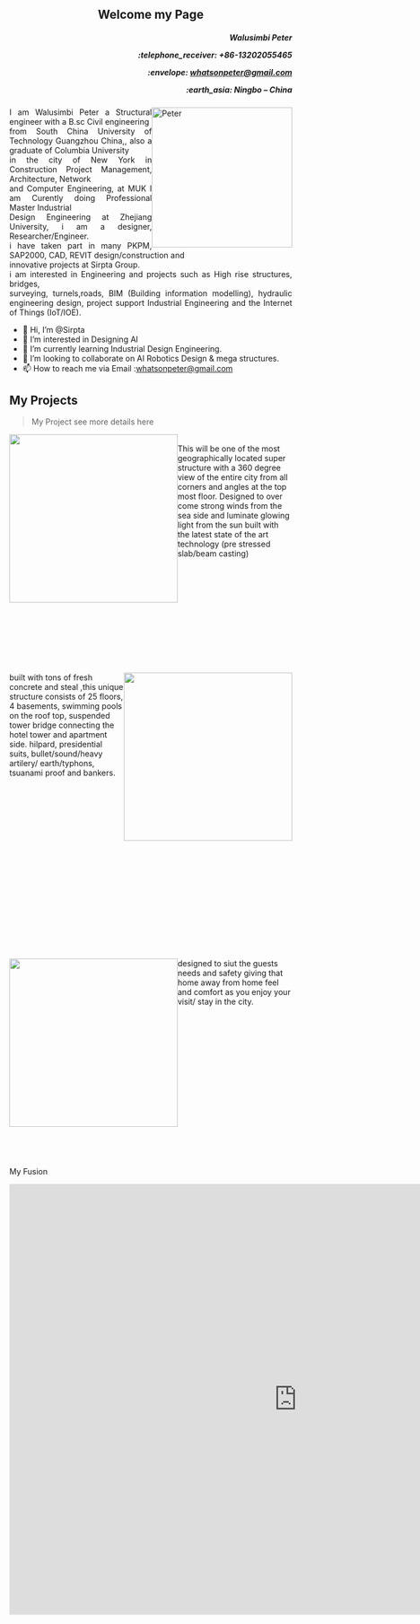 <h2 align="center"> Welcome my Page </h2>
<h5 align="right"><p>Walusimbi Peter</p><p>:telephone_receiver: +86-13202055465</p> 
<p>:envelope: <a href = "whatsonpeter@gmail.com"> whatsonpeter@gmail.com</a> </p> <p align = "right">:earth_asia: Ningbo – China </p></h5> 
 <img style="float: right;" alt= "Peter"  width ="250" src="img/WeChat%20Image_202211042346512.jpg" >

<!-- <picture>
  <source media="(prefers-color-scheme: dark)" srcset="../img/BOT.jPG">
  <source media="(prefers-color-scheme: light)" srcset="../img/BOT.JPG">
  <img alt="Shows an illustrated sun in light mode and a moon with stars in dark mode." src="../img/IMG_6278.JPG">
</picture> -->
<p style='text-align: justify;'>
 I am Walusimbi Peter a Structural engineer with a B.sc Civil engineering <br> from South China  University of Technology Guangzhou China,, also a graduate of Columbia University <br> in the city of New York in Construction Project Management, Architecture, Network <br>and Computer Engineering, at MUK I am Curently  doing Professional Master Industrial<br>Design Engineering at Zhejiang University, i am a designer, Researcher/Engineer.<br>
 i have taken part in many PKPM, SAP2000, CAD, REVIT design/construction and<br> innovative projects at Sirpta Group.<br>
i am interested in Engineering and projects such as High rise structures, bridges, <br>surveying, turnels,roads, BIM (Building information modelling), hydraulic engineering design, project support Industrial Engineering and the Internet of Things (IoT/IOE). </p>

- 👋 Hi, I’m @Sirpta
- 👀 I’m interested in Designing AI
- 🌱 I’m currently learning Industrial Design Engineering.
- 💞️ I’m looking to collaborate on AI Robotics Design & mega structures.
- 📫 How to reach me via Email :whatsonpeter@gmail.com




## My Projects ##


> My Project  see more details here  

<img style="float: left;" width="300" src="img/WeChat%20Image_20221104234651.jpg">
<br/>
This will be one of the most geographically located super structure with a 360 degree view of the entire city from all corners and angles at the top most floor. Designed to over come strong winds from the sea side and luminate glowing light from the sun built with the latest state of the art technology (pre stressed slab/beam casting) 
<br>
<br>
<br>
<br>
<br>
<br>
<br>
<br>
<br>
<br>
<br>
<br>
<br>
<img style="float: right;" width="300" src="img/WeChat%20Image_202211042346511.jpg">
built with tons of fresh concrete and steal ,this unique structure consists of 25 floors, 4 basements, swimming pools on the roof top, suspended tower bridge connecting the hotel tower and apartment side. hilpard, presidential suits, bullet/sound/heavy artilery/ earth/typhons, tsuanami proof and bankers.
<br>
<br>
<br>
<br>
<br>
<br>
<br>
<br>
<br>
<br>
<br>
<br>
<br>
<br>
<br>
<br>
<br>
<br>
<br>
<br>
<img style="float: left;" width="300" src="img/WeChat%20Image_202211042346515.jpg">
designed to siut the guests needs and safety giving that home away from home feel and comfort as you enjoy your visit/ stay in the city.
<br>
<br>
<br>
<br>
<br>
<br>
<br>
<br>
<br>
<br>
<br>
<br>
<br>
<br>
<br>
<br>
<br>
<p style='text-align: left;'>
My Fusion 
</p>

<iframe src="https://myhub.autodesk360.com/ue2fba46f/shares/public/SH9285eQTcf875d3c53903b9d04fb3842395?mode=embed" width="1024" height="768" allowfullscreen="true" webkitallowfullscreen="true" mozallowfullscreen="true"  frameborder="0"></iframe>
